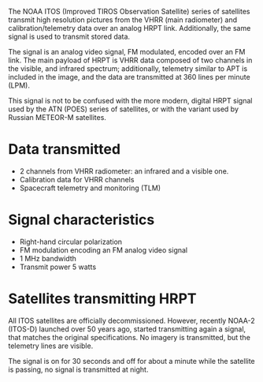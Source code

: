 The NOAA ITOS (Improved TIROS Observation Satellite) series of satellites transmit high resolution pictures from the VHRR (main radiometer) and calibration/telemetry data over an analog HRPT link. Additionally, the same signal is used to transmit stored data.

The signal is an analog video signal, FM modulated, encoded over an FM link. The main payload of HRPT is VHRR data composed of two channels in the visible, and infrared spectrum; additionally, telemetry similar to APT is included in the image, and the data are transmitted at 360 lines per minute (LPM).

This signal is not to be confused with the more modern, digital HRPT signal used by the ATN (POES) series of satellites, or with the variant used by Russian METEOR-M satellites.

# Data transmitted
- 2 channels from VHRR radiometer: an infrared and a visible one.
- Calibration data for VHRR channels
- Spacecraft telemetry and monitoring (TLM)

# Signal characteristics
- Right-hand circular polarization
- FM modulation encoding an FM analog video signal
- 1 MHz bandwidth
- Transmit power 5 watts

# Satellites transmitting HRPT
All ITOS satellites are officially decommissioned. However, recently NOAA-2 (ITOS-D) launched over 50 years ago, started transmitting again a signal, that matches the original specifications. No imagery is transmitted, but the telemetry lines are visible.

The signal is on for 30 seconds and off for about a minute while the satellite is passing, no signal is transmitted at night.
